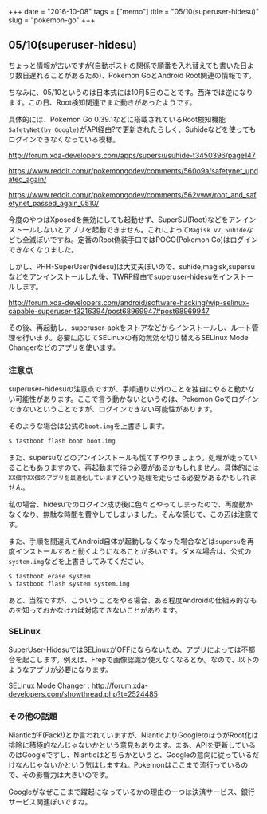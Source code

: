 +++
date = "2016-10-08"
tags =  ["memo"]
title = "05/10(superuser-hidesu)"
slug = "pokemon-go"
+++

## 05/10(superuser-hidesu)

ちょっと情報が古いですが(自動ポストの関係で順番を入れ替えても書いた日より数日遅れることがあるため)、Pokemon GoとAndroid Root関連の情報です。

ちなみに、05/10というのは日本式には10月5日のことです。西洋では逆になります。この日、Root検知関連でまた動きがあったようです。

具体的には、Pokemon Go 0.39.1などに搭載されているRoot検知機能`SafetyNet(by Google)`がAPI経由?で更新されたらしく、Suhideなどを使ってもログインできなくなっている模様。

http://forum.xda-developers.com/apps/supersu/suhide-t3450396/page147

https://www.reddit.com/r/pokemongodev/comments/560o9a/safetynet_updated_again/

https://www.reddit.com/r/pokemongodev/comments/562vww/root_and_safetynet_passed_again_0510/

今度のやつはXposedを無効にしても起動せず、SuperSU(Root)などをアンインストールしないとアプリを起動できません。これによって`Magisk v7`, `Suhide`なども全滅ぽいですね。定番のRoot偽装手口ではPOGO(Pokemon Go)はログインできなくなりました。

しかし、PHH-SuperUser(hidesu)は大丈夫ぽいので、suhide,magisk,supersuなどをアンインストールした後、TWRP経由でsuperuser-hidesuをインストールします。

http://forum.xda-developers.com/android/software-hacking/wip-selinux-capable-superuser-t3216394/post68969947#post68969947

その後、再起動し、superuser-apkをストアなどからインストールし、ルート管理を行います。必要に応じてSELinuxの有効無効を切り替えるSELinux Mode Changerなどのアプリを使います。

### 注意点

superuser-hidesuの注意点ですが、手順通り以外のことを独自にやると動かない可能性があります。ここで言う動かないというのは、Pokemon Goでログインできないということですが、ログインできない可能性があります。

そのような場合は公式の`boot.img`を上書きします。

```bash
$ fastboot flash boot boot.img
```

また、supersuなどのアンインストールも慌てずやりましょう。処理が走っていることもありますので、再起動まで待つ必要があるかもしれません。具体的には`XX個中XX個のアプリを最適化しています`という処理を走らせる必要があるかもしれません。

私の場合、hidesuでのログイン成功後に色々とやってしまったので、再度動かなくなり、無駄な時間を費やしてしまいました。そんな感じで、この辺は注意です。

また、手順を間違えてAndroid自体が起動しなくなった場合などは`supersu`を再度インストールすると動くようになることが多いです。ダメな場合は、公式の`system.img`などを上書きしてみてください。

```bash
$ fastboot erase system
$ fastboot flash system system.img
```

あと、当然ですが、こういうことをやる場合、ある程度Androidの仕組み的なものを知っておかなければ対応できないことがあります。

### SELinux

SuperUser-HidesuではSELinuxがOFFにならないため、アプリによっては不都合を起こします。例えば、Frepで画像認識が使えなくなるとか。なので、以下のようなアプリが必要になります。

SELinux Mode Changer : http://forum.xda-developers.com/showthread.php?t=2524485

### その他の話題

NianticがF(Fack!)とか言われていますが、NianticよりGoogleのほうがRoot化は排除に積極的なんじゃないかという意見もあります。まあ、APIを更新しているのはGoogleですし、Nianticはどちらかというと、Googleの意向に従っているだけなんじゃないかという気はしますね。Pokemonはここまで流行っているので、その影響力は大きいのです。

Googleがなぜここまで躍起になっているかの理由の一つは決済サービス、銀行サービス関連ぽいですね。
